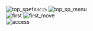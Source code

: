 ![top_sp](https://user-images.githubusercontent.com/93238850/142156124-749b8f3b-1627-462d-bdf0-4ffc59b28e66.png)`#f03c15`
![top_sp_menu](https://user-images.githubusercontent.com/93238850/140459970-2d229d6d-c0af-48a9-88c9-ad7a5290beba.png)  
![first](https://user-images.githubusercontent.com/93238850/140460222-687038d6-d90a-46c7-b354-8c6e65e58628.png)
![first_move](https://user-images.githubusercontent.com/93238850/140460250-9aece99f-60d2-4620-bdce-893ebb3dc40e.png)  
![access](https://user-images.githubusercontent.com/93238850/142156173-7da26c6e-8d28-48b6-9bcb-9694ca8ae433.png)
